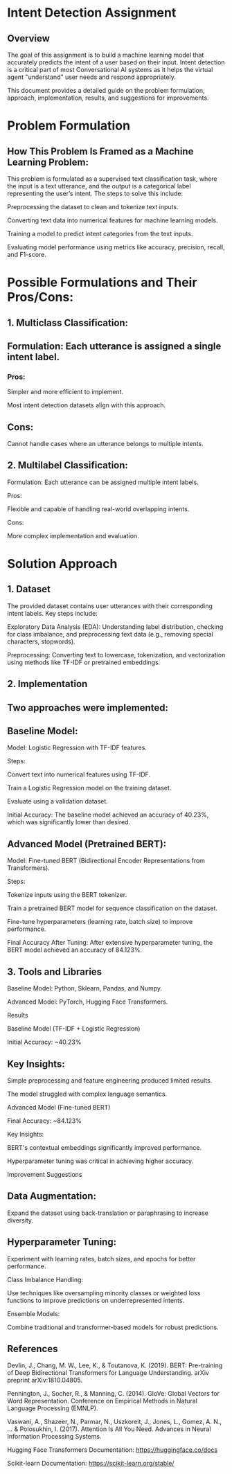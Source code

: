 # Intent Detection Assignment

## Overview

The goal of this assignment is to build a machine learning model that accurately predicts the intent of a user based on their input. Intent detection is a critical part of most Conversational AI systems as it helps the virtual agent "understand" user needs and respond appropriately.

This document provides a detailed guide on the problem formulation, approach, implementation, results, and suggestions for improvements.

# Problem Formulation

## How This Problem Is Framed as a Machine Learning Problem:

This problem is formulated as a supervised text classification task, where the input is a text utterance, and the output is a categorical label representing the user’s intent. The steps to solve this include:

Preprocessing the dataset to clean and tokenize text inputs.

Converting text data into numerical features for machine learning models.

Training a model to predict intent categories from the text inputs.

Evaluating model performance using metrics like accuracy, precision, recall, and F1-score.

# Possible Formulations and Their Pros/Cons:

## 1. Multiclass Classification:

## Formulation: Each utterance is assigned a single intent label.

### Pros:

Simpler and more efficient to implement.

Most intent detection datasets align with this approach.

## Cons:

Cannot handle cases where an utterance belongs to multiple intents.

## 2. Multilabel Classification:

Formulation: Each utterance can be assigned multiple intent labels.

Pros:

Flexible and capable of handling real-world overlapping intents.

Cons:

More complex implementation and evaluation.

# Solution Approach

## 1. Dataset

The provided dataset contains user utterances with their corresponding intent labels. Key steps include:

Exploratory Data Analysis (EDA): Understanding label distribution, checking for class imbalance, and preprocessing text data (e.g., removing special characters, stopwords).

Preprocessing: Converting text to lowercase, tokenization, and vectorization using methods like TF-IDF or pretrained embeddings.

## 2. Implementation

## Two approaches were implemented:

## Baseline Model:

Model: Logistic Regression with TF-IDF features.

Steps:

Convert text into numerical features using TF-IDF.

Train a Logistic Regression model on the training dataset.

Evaluate using a validation dataset.

Initial Accuracy: The baseline model achieved an accuracy of 40.23%, which was significantly lower than desired.

## Advanced Model (Pretrained BERT):

Model: Fine-tuned BERT (Bidirectional Encoder Representations from Transformers).

Steps:

Tokenize inputs using the BERT tokenizer.

Train a pretrained BERT model for sequence classification on the dataset.

Fine-tune hyperparameters (learning rate, batch size) to improve performance.

Final Accuracy After Tuning: After extensive hyperparameter tuning, the BERT model achieved an accuracy of 84.123%.

## 3. Tools and Libraries

Baseline Model: Python, Sklearn, Pandas, and Numpy.

Advanced Model: PyTorch, Hugging Face Transformers.

Results

Baseline Model (TF-IDF + Logistic Regression)

Initial Accuracy: ~40.23%

## Key Insights:

Simple preprocessing and feature engineering produced limited results.

The model struggled with complex language semantics.

Advanced Model (Fine-tuned BERT)

Final Accuracy: ~84.123%

Key Insights:

BERT's contextual embeddings significantly improved performance.

Hyperparameter tuning was critical in achieving higher accuracy.

Improvement Suggestions

## Data Augmentation:

Expand the dataset using back-translation or paraphrasing to increase diversity.

## Hyperparameter Tuning:

Experiment with learning rates, batch sizes, and epochs for better performance.

Class Imbalance Handling:

Use techniques like oversampling minority classes or weighted loss functions to improve predictions on underrepresented intents.

Ensemble Models:

Combine traditional and transformer-based models for robust predictions.

## References

Devlin, J., Chang, M. W., Lee, K., & Toutanova, K. (2019). BERT: Pre-training of Deep Bidirectional Transformers for Language Understanding. arXiv preprint arXiv:1810.04805.

Pennington, J., Socher, R., & Manning, C. (2014). GloVe: Global Vectors for Word Representation. Conference on Empirical Methods in Natural Language Processing (EMNLP).

Vaswani, A., Shazeer, N., Parmar, N., Uszkoreit, J., Jones, L., Gomez, A. N., ... & Polosukhin, I. (2017). Attention Is All You Need. Advances in Neural Information Processing Systems.

Hugging Face Transformers Documentation: https://huggingface.co/docs

Scikit-learn Documentation: https://scikit-learn.org/stable/

